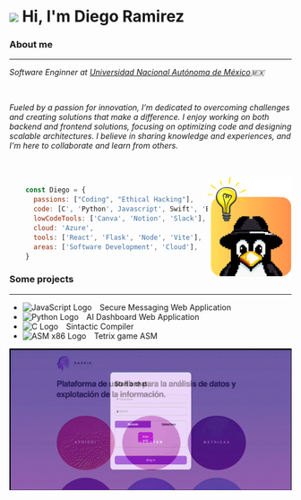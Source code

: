 <h1> <img src=https://i.pinimg.com/originals/10/94/23/109423f76102e5e8f703b70612aaa98b.gif width='50'> Hi, I'm Diego Ramirez </h1>
<h3> About me </h3><hr>
<p><em>Software Enginner at <a href="https://www.ingenieria.unam.mx">Universidad Nacional Autónoma de México</a>🇲🇽</em></p>

<br>

<div>
    <p align=left><i>Fueled by a passion for innovation, I’m dedicated to overcoming challenges and creating solutions that make a difference. I enjoy working on both backend and
        frontend solutions, focusing on optimizing code and designing scalable architectures. I believe in sharing knowledge and experiences, and I'm here to collaborate and learn
        from others.
    </i>
    </p>
    <br><br>
    <img align=right src='https://github.com/DiegoAndresRa/DiegoAndresRa/blob/main/Images/Logo-Linux-Mind.png' width= '150'>
</div>

```javascript
    const Diego = {
      passions: ["Coding", "Ethical Hacking"],
      code: [C', 'Python', Javascript', Swift', 'Bash'],
      lowCodeTools: ['Canva', 'Notion', 'Slack'],
      cloud: 'Azure',
      tools: ['React', 'Flask', 'Node', 'Vite'],
      areas: ['Software Development', 'Cloud'],
    }
```
<h3> Some projects </h3><hr>
<ul>
  <li>
    <img src="https://upload.wikimedia.org/wikipedia/commons/thumb/6/6a/JavaScript-logo.png/768px-JavaScript-logo.png" alt="JavaScript Logo" style="width: 20px; margin-right: 10px;">
    Secure Messaging Web Application
  </li>
  <li>
    <img src="https://images.seeklogo.com/logo-png/27/2/python-logo-png_seeklogo-273830.png?v=638663288650000000" alt="Python Logo" style="width: 20px; margin-right: 10px;">
    AI Dashboard Web Application
  </li>
  <li>
    <img src="https://upload.wikimedia.org/wikipedia/commons/thumb/1/18/C_Programming_Language.svg/1853px-C_Programming_Language.svg.png" alt="C Logo" style="width: 20px; margin-right: 10px;">
    Sintactic Compiler
  </li>
  <li>
    <img src="https://www.powerandcables.com/wp-content/uploads/2021/02/ASM-Symbol-Blue-Tight-002-min.png" alt="ASM x86 Logo" style="width: 20px; margin-right: 10px;">
    Tetrix game ASM
  </li>
</ul>


<div align='center'>
    <img src='https://github.com/DiegoAndresRa/DiegoAndresRa/blob/main/Images/projects.gif' width=''500>
</div>





